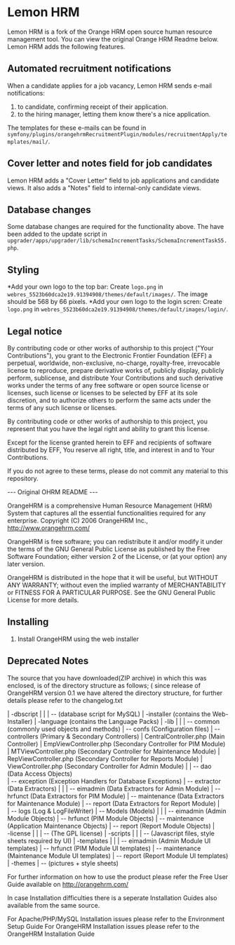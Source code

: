 # Lemon HRM

Lemon HRM is a fork of the Orange HRM open source human resource management tool. You can view the original Orange HRM Readme below. Lemon HRM adds the following features.

## Automated recruitment notifications

When a candidate applies for a job vacancy, Lemon HRM sends e-mail notifications:
1. to candidate, confirming receipt of their application.
2. to the hiring manager, letting them know there's a nice application.

The templates for these e-mails can be found in `symfony/plugins/orangehrmRecruitmentPlugin/modules/recruitmentApply/templates/mail/`.

## Cover letter and notes field for job candidates

Lemon HRM adds a "Cover Letter" field to job applications and candidate views. It also adds a "Notes" field to internal-only candidate views.

## Database changes

Some database changes are required for the functionality above. The have been added to the update script in `upgrader/apps/upgrader/lib/schemaIncrementTasks/SchemaIncrementTask55.php`.

## Styling

*Add your own logo to the top bar: Create `logo.png` in `webres_5523b60dca2e19.91394908/themes/default/images/`. The image should be 568 by 66 pixels.
*Add your own logo to the login scren: Create `logo.png` in `webres_5523b60dca2e19.91394908/themes/default/images/login/`. 

## Legal notice

By contributing code or other works of authorship to this project
("Your Contributions"), you grant to the Electronic Frontier Foundation
(EFF) a perpetual, worldwide, non-exclusive, no-charge, royalty-free,
irrevocable license to reproduce, prepare derivative works of, publicly
display, publicly perform, sublicense, and distribute Your Contributions
and such derivative works under the terms of any free software or open
source license or licenses, such license or licenses to be selected by
EFF at its sole discretion, and to authorize others to perform the same
acts under the terms of any such license or licenses.

By contributing code or other works of authorship to this project, you 
represent that you have the legal right and ability to grant this
license.

Except for the license granted herein to EFF and recipients of
software distributed by EFF, You reserve all right, title,
and interest in and to Your Contributions.

If you do not agree to these terms, please do not commit any material
to this repository.

--- Original OHRM README ---

OrangeHRM is a comprehensive Human Resource Management (HRM) System that captures 
all the essential functionalities required for any enterprise. 
Copyright (C) 2006 OrangeHRM Inc., http://www.orangehrm.com/

OrangeHRM is free software; you can redistribute it and/or modify it under the terms of
the GNU General Public License as published by the Free Software Foundation; either
version 2 of the License, or (at your option) any later version.

OrangeHRM is distributed in the hope that it will be useful, but WITHOUT ANY WARRANTY; 
without even the implied warranty of MERCHANTABILITY or FITNESS FOR A PARTICULAR PURPOSE. 
See the GNU General Public License for more details.

Installing
----------
1. Install OrangeHRM using the web installer

Deprecated Notes
----------------

The source that you have downloaded(ZIP archive) in which this was enclosed, is of the 
directory structure as follows; ( since release of OrangeHRM version 0.1 we have altered 
the directory structure, for further details please refer to the changelog.txt


|
-dbscript
|	|
|	-- (database script for MySQL)
|
-installer (contains the Web-Installer)
|
-language (contains the Language Packs)
|
-lib
|	|
|	-- common (commonly used objects and methods)
|	-- confs (Configuration files)
|	-- controllers (Primary & Secondary Controllers)
|			CentralController.php (Main Controller)
|			EmpViewController.php (Secondary Controller for PIM Module)
|			MTViewController.php (Secondary Controller for Maintenance Module)
|			RepViewController.php (Secondary Controller for Reports Module)
|			ViewController.php (Secondary Controller for Admin Module)
|
|	-- dao (Data Access Objects)			
|	-- exception (Exception Handlers for Database Exceptions)
|	-- extractor (Data Extractors)
|				|
|				-- eimadmin (Data Extractors for Admin Module)
|				-- hrfunct (Data Extractors for PIM Module)
|				-- maintenance (Data Extractors for Maintenance Module)
|				-- report (Data Extractors for Report Module)
|				
|	-- logs (Log & LogFileWriter)
|	-- Models (Models)
|			|
|			-- eimadmin (Admin Module Objects)
|			-- hrfunct (PIM Module Objects)
|			-- maintenance (Application Maintenance Objects)
|			-- report (Report Module Objects)
|	
-license
|	|
|	-- (The GPL license)
|
-scripts
|	|
|	-- (Javascript files, style sheets required by UI)
|
-templates
|	|
|	-- eimadmin (Admin Module UI templates)
|	-- hrfunct (PIM Module UI templates)
|	-- maintenance (Maintenance Module UI templates)
|	-- report (Report Module UI templates)
|
-themes
	|
	-- (pictures + style sheets)


For further information on how to use the product please refer the Free User Guide 
available on http://orangehrm.com/

In case Installation difficulties there is a seperate Installation Guides also 
available from the same source. 

For Apache/PHP/MySQL Installation issues please refer to the Environment Setup Guide
For OrangeHRM Installation issues please refer to the OrangeHRM Installation Guide
